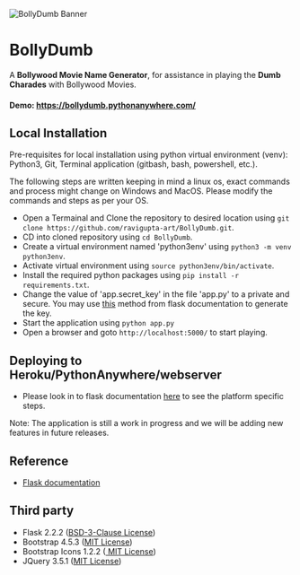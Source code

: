 ![BollyDumb Banner](docs/images/BollyDumb_banner.png)
# BollyDumb
A **Bollywood Movie Name Generator**, for assistance in playing the **Dumb Charades** with Bollywood Movies.
#### Demo: https://bollydumb.pythonanywhere.com/
## Local Installation 
Pre-requisites for local installation using python virtual environment (venv): Python3, Git, Terminal application (gitbash, bash, powershell, etc.).

The following steps are written keeping in mind a linux os, exact commands and process might change on Windows and MacOS. Please modify the commands and steps as per your OS.

- Open a Termainal and Clone the repository to desired location using `git clone https://github.com/ravigupta-art/BollyDumb.git`.
- CD into cloned repository using `cd BollyDumb`.
- Create a virtual environment named 'python3env' using `python3 -m venv python3env`.
- Activate virtual environment using `source python3env/bin/activate`.
- Install the required python packages using `pip install -r requirements.txt`.
- Change the value of  'app.secret_key' in the file 'app.py' to a private and secure.  You may use [this](https://flask.palletsprojects.com/en/1.1.x/tutorial/deploy/?highlight=secret%20key#configure-the-secret-key) method from flask documentation to generate the key.
- Start the application using `python app.py`
- Open a browser and goto `http://localhost:5000/` to start playing.

## Deploying to Heroku/PythonAnywhere/webserver
- Please look in to flask documentation [here](https://flask.palletsprojects.com/en/2.2.x/deploying/) to see the platform specific steps.

Note: The application is still a work in progress and we will be adding new features in future releases.

## Reference
- [Flask documentation](https://flask.palletsprojects.com/en/2.2.x/)

## Third party

- Flask 2.2.2 ([BSD-3-Clause License](https://github.com/pallets/flask/blob/master/LICENSE.rst))
- Bootstrap 4.5.3 ([MIT License](https://github.com/twbs/bootstrap/blob/main/LICENSE))
- Bootstrap Icons 1.2.2 ([ MIT License](https://github.com/twbs/icons/blob/main/LICENSE.md))
- JQuery 3.5.1 ([MIT License](https://jquery.org/license/))

